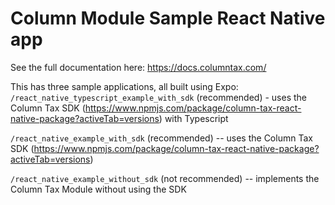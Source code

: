 # Column Module Sample React Native app

See the full documentation here: https://docs.columntax.com/

This has three sample applications, all built using Expo:
`/react_native_typescript_example_with_sdk` (recommended) - uses the Column Tax SDK (<https://www.npmjs.com/package/column-tax-react-native-package?activeTab=versions>) with Typescript

`/react_native_example_with_sdk` (recommended) -- uses the Column Tax SDK (<https://www.npmjs.com/package/column-tax-react-native-package?activeTab=versions>)

`/react_native_example_without_sdk` (not recommended) -- implements the Column Tax Module without using the SDK
